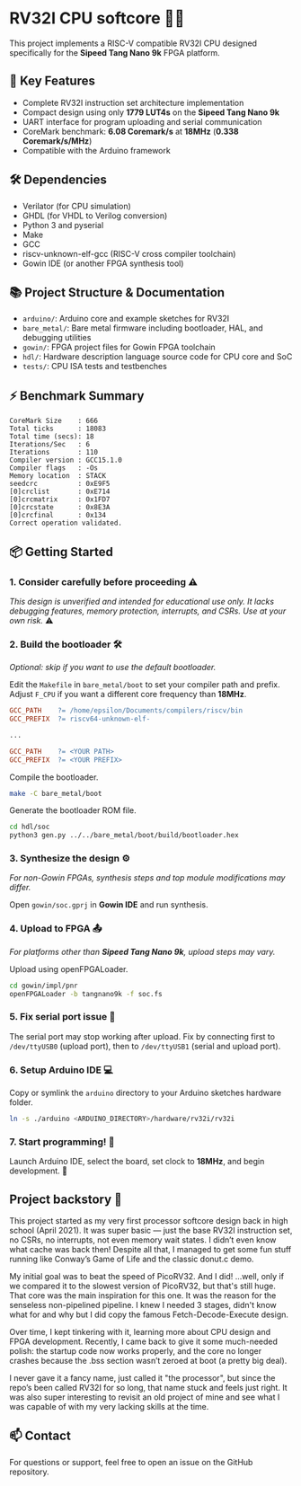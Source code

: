 
# RV32I CPU softcore 🎉✨

This project implements a RISC-V compatible RV32I CPU designed specifically for the **Sipeed Tang Nano 9k** FPGA platform.

## 🚀 Key Features
- Complete RV32I instruction set architecture implementation
- Compact design using only **1779 LUT4s** on the **Sipeed Tang Nano 9k**
- UART interface for program uploading and serial communication
- CoreMark benchmark: **6.08 Coremark/s** at **18MHz** (**0.338 Coremark/s/MHz**)
- Compatible with the Arduino framework 

## 🛠️ Dependencies
- Verilator (for CPU simulation)
- GHDL (for VHDL to Verilog conversion)
- Python 3 and pyserial
- Make 
- GCC 
- riscv-unknown-elf-gcc (RISC-V cross compiler toolchain) 
- Gowin IDE (or another FPGA synthesis tool)

## 📚 Project Structure & Documentation
- `arduino/`: Arduino core and example sketches for RV32I
- `bare_metal/`: Bare metal firmware including bootloader, HAL, and debugging utilities
- `gowin/`: FPGA project files for Gowin FPGA toolchain 
- `hdl/`: Hardware description language source code for CPU core and SoC
- `tests/`: CPU ISA tests and testbenches

## ⚡ Benchmark Summary
```
CoreMark Size    : 666
Total ticks      : 18083
Total time (secs): 18
Iterations/Sec   : 6
Iterations       : 110
Compiler version : GCC15.1.0
Compiler flags   : -Os
Memory location  : STACK
seedcrc          : 0xE9F5
[0]crclist       : 0xE714
[0]crcmatrix     : 0x1FD7
[0]crcstate      : 0x8E3A
[0]crcfinal      : 0x134
Correct operation validated.
```

## 📦 Getting Started

### 1. Consider carefully before proceeding ⚠️

_This design is unverified and intended for educational use only. It lacks debugging features, memory protection, interrupts, and CSRs. Use at your own risk._ ⚠️

### 2. Build the bootloader 🛠️

_Optional: skip if you want to use the default bootloader._

Edit the `Makefile` in `bare_metal/boot` to set your compiler path and prefix. Adjust `F_CPU` if you want a different core frequency than **18MHz**. 
```Makefile
GCC_PATH    ?= /home/epsilon/Documents/compilers/riscv/bin
GCC_PREFIX  ?= riscv64-unknown-elf-

...

GCC_PATH    ?= <YOUR PATH>
GCC_PREFIX  ?= <YOUR PREFIX>
```

Compile the bootloader.
```bash
make -C bare_metal/boot
```

Generate the bootloader ROM file.
```bash
cd hdl/soc
python3 gen.py ../../bare_metal/boot/build/bootloader.hex
```

### 3. Synthesize the design ⚙️

_For non-Gowin FPGAs, synthesis steps and top module modifications may differ._

Open `gowin/soc.gprj` in **Gowin IDE** and run synthesis. 

### 4. Upload to FPGA 📤

_For platforms other than **Sipeed Tang Nano 9k**, upload steps may vary._

Upload using openFPGALoader.
```bash
cd gowin/impl/pnr
openFPGALoader -b tangnano9k -f soc.fs
```

### 5. Fix serial port issue 🔧

The serial port may stop working after upload. Fix by connecting first to `/dev/ttyUSB0` (upload port), then to `/dev/ttyUSB1` (serial and upload port).

### 6. Setup Arduino IDE 💻

Copy or symlink the `arduino` directory to your Arduino sketches hardware folder.
```bash
ln -s ./arduino <ARDUINO_DIRECTORY>/hardware/rv32i/rv32i
```

### 7. Start programming! 🎉

Launch Arduino IDE, select the board, set clock to **18MHz**, and begin development. 🚀

## Project backstory 📖

This project started as my very first processor softcore design back in high school (April 2021). It was super basic — just the base RV32I instruction set, no CSRs, no interrupts, not even memory wait states. I didn’t even know what cache was back then! Despite all that, I managed to get some fun stuff running like Conway’s Game of Life and the classic donut.c demo.

My initial goal was to beat the speed of PicoRV32. And I did! ...well, only if we compared it to the slowest version of PicoRV32, but that's still huge. That core was the main inspiration for this one. It was the reason for the senseless non-pipelined pipeline. I knew I needed 3 stages, didn't know what for and why but I did copy the famous Fetch-Decode-Execute design.

Over time, I kept tinkering with it, learning more about CPU design and FPGA development. Recently, I came back to give it some much-needed polish: the startup code now works properly, and the core no longer crashes because the .bss section wasn’t zeroed at boot (a pretty big deal).

I never gave it a fancy name, just called it "the processor", but since the repo’s been called RV32I for so long, that name stuck and feels just right. It was also super interesting to revisit an old project of mine and see what I was capable of with my very lacking skills at the time.

## 📫 Contact

For questions or support, feel free to open an issue on the GitHub repository.
